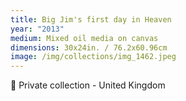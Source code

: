 ```yaml
---
title: Big Jim's first day in Heaven
year: "2013"
medium: Mixed oil media on canvas
dimensions: 30x24in. / 76.2x60.96cm
image: /img/collections/img_1462.jpeg
---
```

🔴 Private collection - United Kingdom 

